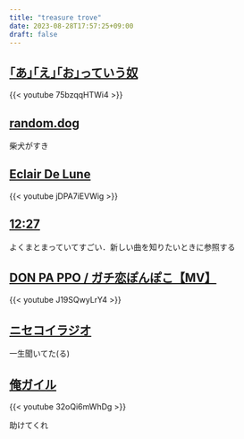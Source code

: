 ```yaml
---
title: "treasure trove"
date: 2023-08-28T17:57:25+09:00
draft: false
---
```


## [｢あ｣｢え｣｢お｣っていう奴](https://www.youtube.com/watch?v=75bzqqHTWi4 "｢あ｣｢え｣｢お｣っていう奴")

{{< youtube 75bzqqHTWi4 >}}

## [random.dog](https://random.dog/ "random.dog")

柴犬がすき

## [Eclair De Lune](https://www.youtube.com/watch?v=jDPA7iEVWig "Eclair De Lune")

{{< youtube jDPA7iEVWig >}}

## [12:27](http://1227.nengu.jp/index.htm "12:27")

よくまとまっていてすごい．新しい曲を知りたいときに参照する

## [DON PA PPO / ガチ恋ぽんぽこ【MV】](https://www.youtube.com/watch?v=J19SQwyLrY4 "DON PA PPO / ガチ恋ぽんぽこ 【MV】")

{{< youtube J19SQwyLrY4 >}}

## [ニセコイラジオ](https://www.nisekoi.jp/radio/01.html)

一生聞いてた(る)

## [俺ガイル](https://www.youtube.com/watch?v=32oQi6mWhDg)

{{< youtube 32oQi6mWhDg >}}

助けてくれ
